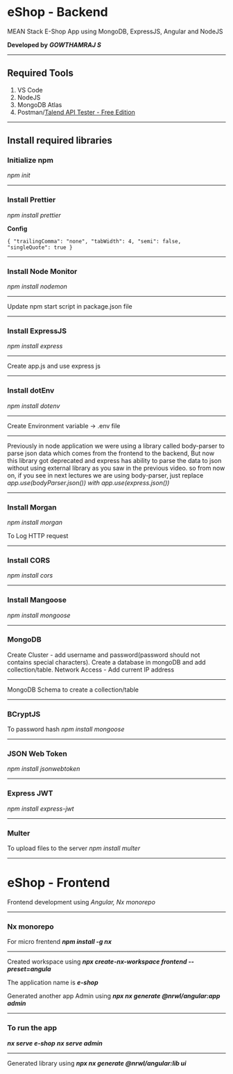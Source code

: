 # eShop - Backend

MEAN Stack E-Shop App using MongoDB, ExpressJS, Angular and NodeJS

**Developed by** **_GOWTHAMRAJ S_**

---

## Required Tools

1. VS Code
2. NodeJS
3. MongoDB Atlas
4. Postman/[Talend API Tester - Free Edition](https://chrome.google.com/webstore/detail/aejoelaoggembcahagimdiliamlcdmfm)

---

## Install required libraries

### Initialize npm

_npm init_

---

### Install Prettier

_npm install prettier_

**Config**

`{
"trailingComma": "none",
"tabWidth": 4,
"semi": false,
"singleQuote": true
}`

---

### Install Node Monitor

_npm install nodemon_

---

Update npm start script in package.json file

---

### Install ExpressJS

_npm install express_

---

Create app.js and use express js

---

### Install dotEnv

_npm install dotenv_

---

Create Environment variable -> .env file

---

Previously in node application we were using a library called body-parser to parse json data which comes from the frontend to the backend, But now this library got deprecated and express has ability to parse the data to json without using external library as you saw in the previous video. so from now on, if you see in next lectures we are using body-parser, just replace _app.use(bodyParser.json()) with app.use(express.json())_

---

### Install Morgan

_npm install morgan_

To Log HTTP request

---

### Install CORS

_npm install cors_

---

### Install Mangoose

_npm install mongoose_

---

### MongoDB

Create Cluster - add username and password(password should not contains special characters).
Create a database in mongoDB and add collection/table.
Network Access - Add current IP address

---

MongoDB Schema to create a collection/table

---

### BCryptJS

To password hash
_npm install mongoose_

---

### JSON Web Token

_npm install jsonwebtoken_

---

### Express JWT

_npm install express-jwt_

---

### Multer

To upload files to the server
_npm install multer_

---

# eShop - Frontend

Frontend development using _Angular, Nx monorepo_

---

### Nx monorepo

For micro frentend
___npm install -g nx___

---

Created workspace using ___npx create-nx-workspace frontend --preset=angula___

The application name is ___e-shop___

Generated another app Admin using ___npx nx generate @nrwl/angular:app admin___

---

### To run the app

___nx serve e-shop___
___nx serve admin___

---

Generated library using ___npx nx generate @nrwl/angular:lib ui___
